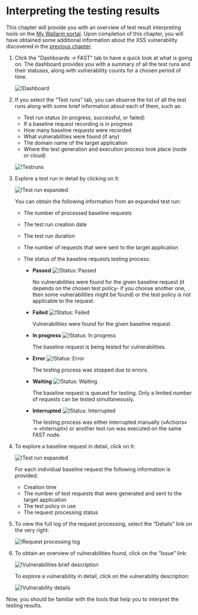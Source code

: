 [img-dashboard]:            ../../images/fast/qsg/common/test-interpretation/25-qsg-fast-test-int-dashboard.png
[img-testrun]:              ../../images/fast/qsg/common/test-interpretation/27-qsg-fast-test-int-testrun-screen.png
[img-test-run-expanded]:    ../../images/fast/qsg/common/test-interpretation/28-qsg-fast-testrun-opened.png
[img-status-passed]:        ../../images/fast/qsg/common/test-interpretation/passed-colored.png
[img-status-failed]:        ../../images/fast/qsg/common/test-interpretation/failed-colored.png
[img-status-inprogress]:    ../../images/fast/qsg/common/test-interpretation/in-progress.png
[img-status-error]:         ../../images/fast/qsg/common/test-interpretation/error-colored.png
[img-status-waiting]:       ../../images/fast/qsg/common/test-interpretation/waiting-colored.png
[img-status-interrupted]:   ../../images/fast/qsg/common/test-interpretation/interrupted-colored.png
[img-testrun-expanded]:     ../../images/fast/qsg/common/test-interpretation/29-qsg-fast-test-int-testrun-expanded.png
[img-log]:                  ../../images/fast/qsg/common/test-interpretation/30-qsg-fast-test-int-testrun-log.png
[img-vuln-description]:     ../../images/fast/qsg/common/test-interpretation/31-qsg-fast-test-int-events-vuln-description.png     
[img-vuln-details]:         ../../images/fast/qsg/common/test-interpretation/32-qsg-fast-int-issue-details.png

[link-previous-chapter]:    test-run.md
[link-wl-console]:          https://us1.my.wallarm.com
[link-how-to-search]:       https://docs.wallarm.com/en/user-en/use-search-en.html    

    
    
#   Interpreting the testing results

This chapter will provide you with an overview of test result interpreting tools on the [My Wallarm portal][link-wl-console]. Upon completion of this chapter, you will have obtained some additional information about the XSS vulnerability discovered in the [previous chapter][link-previous-chapter].

1.  Click the "Dashboards → FAST" tab to have a quick look at what is going on. The dashboard provides you with a summary of all the test runs and their statuses, along with vulnerability counts for a chosen period of time.

    ![!Dashboard][img-dashboard]

    <!-- You can use an event search tool as well. To do that, select the “Events” tab, and enter the necessary request into the search box. Help is available through the link “How to search”, which is located near the search box.   -->

    <!-- See the [link][link-how-to-search] for more information about using the search tool. -->

2.  If you select the “Test runs” tab, you can observe the list of all the test runs along with some brief information about each of them, such as:

    * Test run status (in progress, successful, or failed)
    * If a baseline request recording is in progress
    * How many baseline requests were recorded
    * What vulnerabilities were found (if any)
    * The domain name of the target application
    * Where the test generation and execution process took place (node or cloud)

    ![!Testruns][img-testrun]

3.  Explore a test run in detail by clicking on it:

    ![!Test run expanded][img-test-run-expanded]

    You can obtain the following information from an expanded test run:

    * The number of processed baseline requests
    * The test run creation date
    * The test run duration
    * The number of requests that were sent to the target application
    * The status of the baseline requests testing process:

        * **Passed** ![!Status: Passed][img-status-passed]
        
            No vulnerabilities were found for the given baseline request (it depends on the chosen test policy- if you choose another one, then some vulnerabilities might be found) or the test policy is not applicable to the request.
        
        * **Failed** ![!Status: Failed][img-status-failed]  
        
            Vulnerabilities were found for the given baseline request.
            
        * **In progress** ![!Status: In progress][img-status-inprogress]
              
            The baseline request is being tested for vulnerabilities.
            
        * **Error** ![!Status: Error][img-status-error]  
            
            The testing process was stopped due to errors.
            
        * **Waiting** ![!Status: Waiting][img-status-waiting]      
        
            The baseline request is queued for testing. Only a limited number of requests can be tested simultaneously. 
            
        * **Interrupted** ![!Status: Interrupted][img-status-interrupted]
        
            The testing process was either interrupted manually («Actions» → «Interrupt») or another test run was executed on the same FAST node.   

4.  To explore a baseline request in detail, click on it:

    ![!Test run expanded][img-testrun-expanded]
    
    For each individual baseline request the following information is provided:

    * Creation time
    * The number of test requests that were generated and sent to the target application
    * The test policy in use
    * The request processing status

5.  To view the full log of the request processing, select the “Details” link on the very right:

    ![!Request processing log][img-log]

6.  To obtain an overview of vulnerabilities found, click on the “Issue” link:

    ![!Vulnerabilities brief description][img-vuln-description]

    To explore a vulnerability in detail, click on the vulnerability description:

    ![!Vulnerability details][img-vuln-details]
            
Now, you should be familiar with the tools that help you to interpret the testing results.
